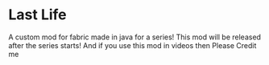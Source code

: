 # Last Life
A custom mod for fabric made in java for a series!
This mod will be released after the series starts!
And if you use this mod in videos then Please Credit me

